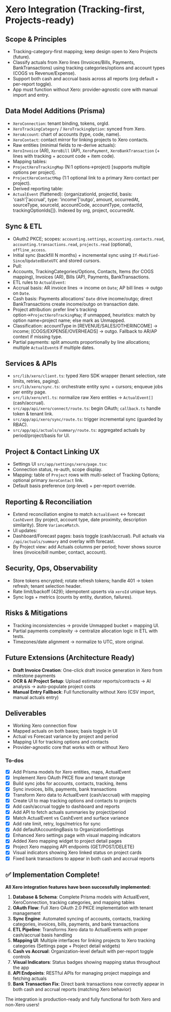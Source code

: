 # Xero Integration (Tracking-first, Projects-ready)

## Scope & Principles

- Tracking-category-first mapping; keep design open to Xero Projects (future).
- Classify actuals from Xero lines (Invoices/Bills, Payments, BankTransactions) using tracking categories/options and account types (COGS vs Revenue/Expense).
- Support both cash and accrual basis across all reports (org default + per-report toggle).
- App must function without Xero: provider-agnostic core with manual import and entry.

## Data Model Additions (Prisma)

- `XeroConnection`: tenant binding, tokens, orgId.
- `XeroTrackingCategory` / `XeroTrackingOption`: synced from Xero.
- `XeroAccount`: chart of accounts (type, code, name).
- `XeroContact`: contact mirror for linking projects to Xero contacts.
- Raw entities (minimal fields to re-derive actuals):
- `XeroInvoice` (AR), `XeroBill` (AP), `XeroPayment`, `XeroBankTransaction` (+ lines with tracking + account code + item code).
- Mapping tables:
- `ProjectXeroTrackingMap` (N:1 options→project) [supports multiple options per project].
- `ProjectXeroContactMap` (1:1 optional link to a primary Xero contact per project).
- Derived reporting table:
- `ActualEvent` (flattened): {organizationId, projectId, basis: 'cash'|'accrual', type: 'income'|'outgo', amount, occurredAt, sourceType, sourceId, accountCode, accountType, contactId, trackingOptionIds[]}. Indexed by org, project, occurredAt.

## Sync & ETL

- OAuth2 PKCE; scopes: `accounting.settings`, `accounting.contacts.read`, `accounting.transactions.read`, `projects.read` (optional), `offline_access`.
- Initial sync (backfill N months) + incremental sync using `If-Modified-Since`/`UpdatedDateUTC` and stored cursors.
- Pull:
- Accounts, TrackingCategories/Options, Contacts, Items (for COGS mapping), Invoices (AR), Bills (AP), Payments, BankTransactions.
- ETL rules to `ActualEvent`:
- Accrual basis: AR invoice lines → income on `Date`; AP bill lines → outgo on `Date`.
- Cash basis: Payments allocations' `Date` drive income/outgo; direct BankTransactions create income/outgo on transaction date.
- Project attribution: prefer line's tracking option→`ProjectXeroTrackingMap`; if unmapped, heuristics: match by option name=project name; else mark as Unmapped.
- Classification: accountType in [REVENUE/SALES/OTHERINCOME] → income; [COGS/EXPENSE/OVERHEADS] → outgo. Fallback to AR/AP context if missing type.
- Partial payments: split amounts proportionally by line allocations; multiple `ActualEvent`s if multiple dates.

## Services & APIs

- `src/lib/xero/client.ts`: typed Xero SDK wrapper (tenant selection, rate limits, retries, paging).
- `src/lib/xero/sync.ts`: orchestrate entity sync + cursors; enqueue jobs per entity page.
- `src/lib/xero/etl.ts`: normalize raw Xero entities → `ActualEvent[]` (cash/accrual).
- `src/app/api/xero/connect/route.ts`: begin OAuth; `callback.ts` handle token & tenant link.
- `src/app/api/xero/sync/route.ts`: trigger incremental sync (guarded by RBAC).
- `src/app/api/actuals/summary/route.ts`: aggregated actuals by period/project/basis for UI.

## Project & Contact Linking UX

- Settings UI `src/app/settings/xero/page.tsx`:
- Connection status, re-auth, scope display.
- Mapping: table of `Project` rows with multi-select of Tracking Options; optional primary `XeroContact` link.
- Default basis preference (org-level) + per-report override.

## Reporting & Reconciliation

- Extend reconciliation engine to match `ActualEvent` ↔ forecast `CashEvent` (by project, account type, date proximity, description similarity). Store `VarianceMatch`.
- UI updates:
- Dashboard/Forecast pages: basis toggle (cash/accrual). Pull actuals via `/api/actuals/summary` and overlay with forecast.
- By Project view: add Actuals columns per period; hover shows source lines (invoice/bill number, contact, account).

## Security, Ops, Observability

- Store tokens encrypted; rotate refresh tokens; handle 401 → token refresh; tenant selection header.
- Rate limit/backoff (429); idempotent upserts via `xeroId` unique keys.
- Sync logs + metrics (counts by entity, duration, failures).

## Risks & Mitigations

- Tracking inconsistencies → provide Unmapped bucket + mapping UI.
- Partial payments complexity → centralize allocation logic in ETL with tests.
- Timezones/date alignment → normalize to UTC, store original.

## Future Extensions (Architecture Ready)

- **Draft Invoice Creation**: One-click draft invoice generation in Xero from milestone payments
- **OCR & AI Project Setup**: Upload estimator reports/contracts → AI analysis → auto-populate project costs
- **Manual Entry Fallback**: Full functionality without Xero (CSV import, manual actuals entry)

## Deliverables

- Working Xero connection flow
- Mapped actuals on both bases; basis toggle in UI
- Actual vs Forecast variance by project and period
- Mapping UI for tracking options and contacts
- Provider-agnostic core that works with or without Xero

### To-dos

- [x] Add Prisma models for Xero entities, maps, ActualEvent
- [x] Implement Xero OAuth PKCE flow and tenant storage
- [x] Build sync jobs for accounts, contacts, tracking, items
- [x] Sync invoices, bills, payments, bank transactions
- [x] Transform Xero data to ActualEvent (cash/accrual) with mapping
- [x] Create UI to map tracking options and contacts to projects
- [x] Add cash/accrual toggle to dashboard and reports
- [x] Add API to fetch actuals summaries by project/period
- [x] Match ActualEvent vs CashEvent and surface variance
- [x] Add rate limit, retry, logs/metrics for sync
- [x] Add defaultAccountingBasis to OrganizationSettings
- [x] Enhanced Xero settings page with visual mapping indicators
- [x] Added Xero mapping widget to project detail pages
- [x] Project Xero mapping API endpoints (GET/POST/DELETE)
- [x] Visual indicators showing Xero linked status on project cards
- [x] Fixed bank transactions to appear in both cash and accrual reports

## ✅ Implementation Complete!

**All Xero integration features have been successfully implemented:**

1. **Database & Schema**: Complete Prisma models with ActualEvent, XeroConnection, tracking categories, and mapping tables
2. **OAuth Flow**: Full Xero OAuth 2.0 PKCE implementation with tenant management
3. **Sync Engine**: Automated syncing of accounts, contacts, tracking categories, invoices, bills, payments, and bank transactions
4. **ETL Pipeline**: Transforms Xero data to ActualEvents with proper cash/accrual basis handling
5. **Mapping UI**: Multiple interfaces for linking projects to Xero tracking categories (Settings page + Project detail widgets)
6. **Cash vs Accrual**: Organization-level default with per-report toggle controls
7. **Visual Indicators**: Status badges showing mapping status throughout the app
8. **API Endpoints**: RESTful APIs for managing project mappings and fetching actuals
9. **Bank Transaction Fix**: Direct bank transactions now correctly appear in both cash and accrual reports (matching Xero behavior)

The integration is production-ready and fully functional for both Xero and non-Xero users!
